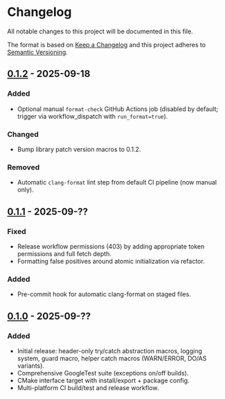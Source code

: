 # Changelog

All notable changes to this project will be documented in this file.

The format is based on [Keep a Changelog](https://keepachangelog.com/en/1.1.0/) and this project adheres to [Semantic Versioning](https://semver.org/spec/v2.0.0.html).

## [0.1.2] - 2025-09-18
### Added
- Optional manual `format-check` GitHub Actions job (disabled by default; trigger via workflow_dispatch with `run_format=true`).

### Changed
- Bump library patch version macros to 0.1.2.

### Removed
- Automatic `clang-format` lint step from default CI pipeline (now manual only).

## [0.1.1] - 2025-09-??
### Fixed
- Release workflow permissions (403) by adding appropriate token permissions and full fetch depth.
- Formatting false positives around atomic initialization via refactor.

### Added
- Pre-commit hook for automatic clang-format on staged files.

## [0.1.0] - 2025-09-??
### Added
- Initial release: header-only try/catch abstraction macros, logging system, guard macro, helper catch macros (WARN/ERROR, DO/AS variants).
- Comprehensive GoogleTest suite (exceptions on/off builds).
- CMake interface target with install/export + package config.
- Multi-platform CI build/test and release workflow.

[0.1.2]: https://github.com/joe-cheung-cae/try_catch/releases/tag/v0.1.2
[0.1.1]: https://github.com/joe-cheung-cae/try_catch/releases/tag/v0.1.1
[0.1.0]: https://github.com/joe-cheung-cae/try_catch/releases/tag/v0.1.0
